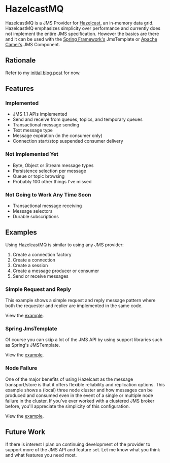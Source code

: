 # HazelcastMQ

HazelcastMQ is a JMS Provider for [Hazelcast](http://www.hazelcast.com/), an in-memory 
data grid. HazelcastMQ emphasizes simplicity over performance and currently does not implement
the entire JMS specification. However the basics are there and it can be used with 
the [Spring Framework's](http://www.springsource.org/spring-framework) JmsTemplate or
[Apache Camel's](http://camel.apache.org/) JMS Component.

## Rationale

Refer to my [initial blog post](http://mikepilone.blogspot.com/2013/01/hazelcast-jms-provider.html) for now.

## Features

### Implemented
* JMS 1.1 APIs implemented
* Send and receive from queues, topics, and temporary queues
* Transactional message sending
* Text message type
* Message expiration (in the consumer only)
* Connection start/stop suspended consumer delivery

### Not Implemented Yet
* Byte, Object or Stream message types
* Persistence selection per message
* Queue or topic browsing
* Probably 100 other things I've missed

### Not Going to Work Any Time Soon
* Transactional message receiving
* Message selectors
* Durable subscriptions

## Examples

Using HazelcastMQ is similar to using any JMS provider:

1. Create a connection factory
2. Create a connection
3. Create a session
4. Create a message producer or consumer
5. Send or receive messages

### Simple Request and Reply
This example shows a simple request and reply message pattern where both the requester 
and replier are implemented in the same code.

View the [example](https://github.com/mpilone/hazelcastmq/blob/master/hazelcastmq-examples/src/main/java/org/mpilone/hazelcastmq/example/ProducerConsumerRequestReply.java).

### Spring JmsTemplate
Of course you can skip a lot of the JMS API by using support libraries such as Spring's 
JMSTemplate.

View the [example](https://github.com/mpilone/hazelcastmq/blob/master/hazelcastmq-examples/src/main/java/org/mpilone/hazelcastmq/example/SpringJmsTemplateOneWay.java).

### Node Failure
One of the major benefits of using Hazelcast as the message transport/store is that it 
offers flexible reliability and replication options. This example shows a (local) three 
node cluster and how messages can be produced and consumed even in the event of a single 
or multiple node failure in the cluster. If you've ever worked with a clustered JMS broker 
before, you'll appreciate the simplicity of this configuration.

View the [example](https://github.com/mpilone/hazelcastmq/blob/master/hazelcastmq-examples/src/main/java/org/mpilone/hazelcastmq/example/NodeFailure.java).

## Future Work

If there is interest I plan on continuing development of the provider to support more 
of the JMS API and feature set. Let me know what you think and what features you need most.

